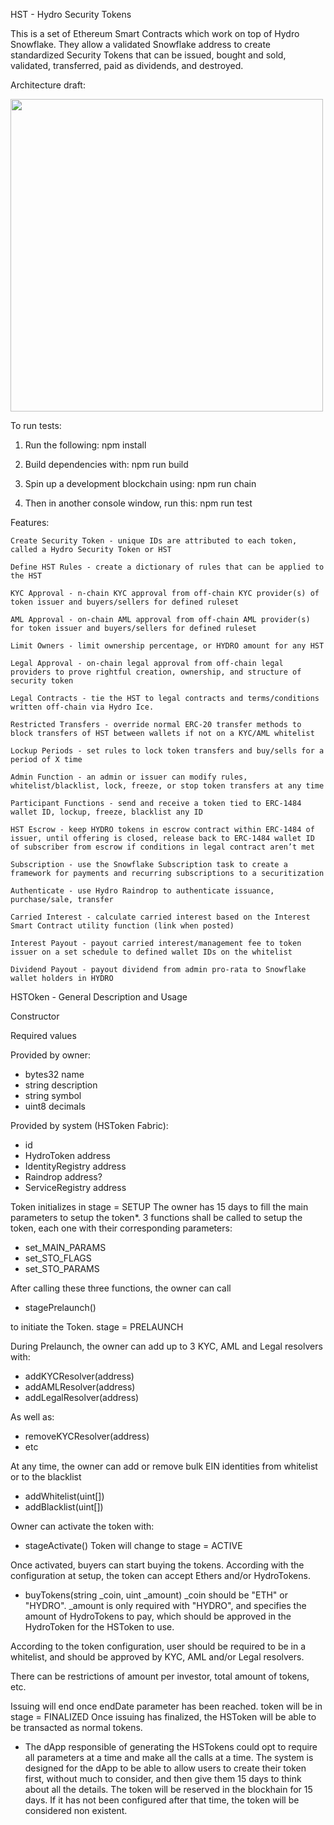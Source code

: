 HST - Hydro Security Tokens

This is a set of Ethereum Smart Contracts which work on top of Hydro Snowflake. They allow a validated Snowflake address to create standardized Security Tokens that can be issued, bought and sold, validated, transferred, paid as dividends, and destroyed.

Architecture draft:

<p>
  <img src="https://github.com/juanlive/hst/blob/master/images/HST%20Securities%20Architecture.png" width="500">
</p>

To run tests:

1. Run the following:
npm install

2. Build dependencies with:
npm run build

3. Spin up a development blockchain using:
npm run chain

4. Then in another console window, run this:
npm run test


Features:

    Create Security Token - unique IDs are attributed to each token, called a Hydro Security Token or HST

    Define HST Rules - create a dictionary of rules that can be applied to the HST
    
    KYC Approval - n-chain KYC approval from off-chain KYC provider(s) of token issuer and buyers/sellers for defined ruleset

    AML Approval - on-chain AML approval from off-chain AML provider(s) for token issuer and buyers/sellers for defined ruleset

    Limit Owners - limit ownership percentage, or HYDRO amount for any HST

    Legal Approval - on-chain legal approval from off-chain legal providers to prove rightful creation, ownership, and structure of security token

    Legal Contracts - tie the HST to legal contracts and terms/conditions written off-chain via Hydro Ice.

    Restricted Transfers - override normal ERC-20 transfer methods to block transfers of HST between wallets if not on a KYC/AML whitelist

    Lockup Periods - set rules to lock token transfers and buy/sells for a period of X time

    Admin Function - an admin or issuer can modify rules, whitelist/blacklist, lock, freeze, or stop token transfers at any time

    Participant Functions - send and receive a token tied to ERC-1484 wallet ID, lockup, freeze, blacklist any ID

    HST Escrow - keep HYDRO tokens in escrow contract within ERC-1484 of issuer, until offering is closed, release back to ERC-1484 wallet ID of subscriber from escrow if conditions in legal contract aren’t met

    Subscription - use the Snowflake Subscription task to create a framework for payments and recurring subscriptions to a securitization

    Authenticate - use Hydro Raindrop to authenticate issuance, purchase/sale, transfer

    Carried Interest - calculate carried interest based on the Interest Smart Contract utility function (link when posted)

    Interest Payout - payout carried interest/management fee to token issuer on a set schedule to defined wallet IDs on the whitelist

    Dividend Payout - payout dividend from admin pro-rata to Snowflake wallet holders in HYDRO
    

HSTOken - General Description and Usage

Constructor

Required values

Provided by owner:
- bytes32 name
- string description
- string symbol
- uint8 decimals

Provided by system (HSToken Fabric):
- id
- HydroToken address
- IdentityRegistry address
- Raindrop address?
- ServiceRegistry address

Token initializes in stage = SETUP
The owner has 15 days to fill the main parameters to setup the token*.
3 functions shall be called to setup the token, each one with their corresponding parameters:
- set_MAIN_PARAMS
- set_STO_FLAGS
- set_STO_PARAMS

After calling these three functions, the owner can call 
- stagePrelaunch() 

to initiate the Token. stage = PRELAUNCH

During Prelaunch, the owner can add up to 3 KYC, AML and Legal resolvers with:
- addKYCResolver(address)
- addAMLResolver(address)
- addLegalResolver(address)

As well as:
- removeKYCResolver(address)
- etc

At any time, the owner can add or remove bulk EIN identities from whitelist or to the blacklist
- addWhitelist(uint[])
- addBlacklist(uint[])

Owner can activate the token with:
- stageActivate()
Token will change to stage = ACTIVE

Once activated, buyers can start buying the tokens. According with the configuration at setup, the token can accept Ethers and/or HydroTokens.
- buyTokens(string _coin, uint _amount)
_coin should be "ETH" or "HYDRO".
_amount is only required with "HYDRO", and specifies the amount of HydroTokens to pay, which should be approved in the HydroToken for the HSToken to use.

According to the token configuration, user should be required to be in a whitelist, and should be approved by KYC, AML and/or Legal resolvers.

There can be restrictions of amount per investor, total amount of tokens, etc.

Issuing will end once endDate parameter has been reached.
token will be in stage = FINALIZED
Once issuing has finalized, the HSToken will be able to be transacted as normal tokens.

* The dApp responsible of generating the HSTokens could opt to require all parameters at a time and make all the calls at a time. The system is designed for the dApp to be able to allow users to create their token first, without much to consider, and then give them 15 days to think about all the details. The token will be reserved in the blockhain for 15 days. If it has not been configured after that time, the token will be considered non existent.

